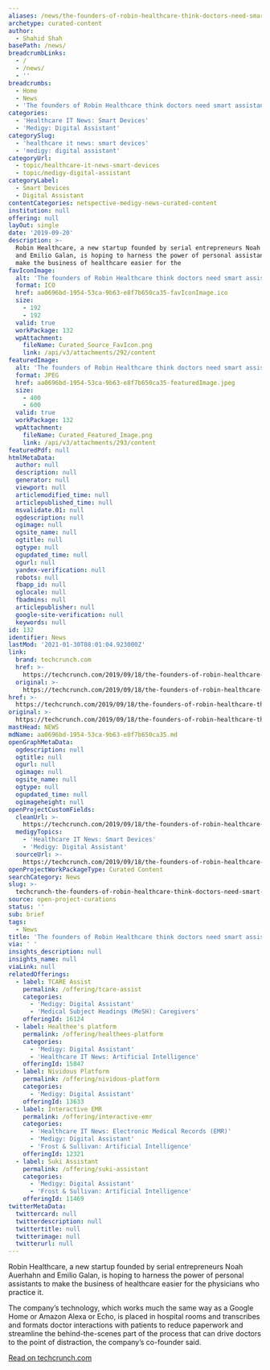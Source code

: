```yaml
---
aliases: /news/the-founders-of-robin-healthcare-think-doctors-need-smart-assistants-too
archetype: curated-content
author:
  - Shahid Shah
basePath: /news/
breadcrumbLinks:
  - /
  - /news/
  - ''
breadcrumbs:
  - Home
  - News
  - 'The founders of Robin Healthcare think doctors need smart assistants, too'
categories:
  - 'Healthcare IT News: Smart Devices'
  - 'Medigy: Digital Assistant'
categorySlug:
  - 'healthcare it news: smart devices'
  - 'medigy: digital assistant'
categoryUrl:
  - topic/healthcare-it-news-smart-devices
  - topic/medigy-digital-assistant
categoryLabel:
  - Smart Devices
  - Digital Assistant
contentCategories: netspective-medigy-news-curated-content
institution: null
offering: null
layOut: single
date: '2019-09-20'
description: >-
  Robin Healthcare, a new startup founded by serial entrepreneurs Noah Auerhahn
  and Emilio Galan, is hoping to harness the power of personal assistants to
  make the business of healthcare easier for the 
favIconImage:
  alt: 'The founders of Robin Healthcare think doctors need smart assistants, too'
  format: ICO
  href: aa0696bd-1954-53ca-9b63-e8f7b650ca35-favIconImage.ico
  size:
    - 192
    - 192
  valid: true
  workPackage: 132
  wpAttachment:
    fileName: Curated_Source_FavIcon.png
    link: /api/v3/attachments/292/content
featuredImage:
  alt: 'The founders of Robin Healthcare think doctors need smart assistants, too'
  format: JPEG
  href: aa0696bd-1954-53ca-9b63-e8f7b650ca35-featuredImage.jpeg
  size:
    - 400
    - 600
  valid: true
  workPackage: 132
  wpAttachment:
    fileName: Curated_Featured_Image.png
    link: /api/v3/attachments/293/content
featuredPdf: null
htmlMetaData:
  author: null
  description: null
  generator: null
  viewport: null
  articlemodified_time: null
  articlepublished_time: null
  msvalidate.01: null
  ogdescription: null
  ogimage: null
  ogsite_name: null
  ogtitle: null
  ogtype: null
  ogupdated_time: null
  ogurl: null
  yandex-verification: null
  robots: null
  fbapp_id: null
  oglocale: null
  fbadmins: null
  articlepublisher: null
  google-site-verification: null
  keywords: null
id: 132
identifier: News
lastMod: '2021-01-30T08:01:04.923000Z'
link:
  brand: techcrunch.com
  href: >-
    https://techcrunch.com/2019/09/18/the-founders-of-robin-healthcare-think-doctors-need-smart-assistants-too/
  original: >-
    https://techcrunch.com/2019/09/18/the-founders-of-robin-healthcare-think-doctors-need-smart-assistants-too/
href: >-
  https://techcrunch.com/2019/09/18/the-founders-of-robin-healthcare-think-doctors-need-smart-assistants-too/
original: >-
  https://techcrunch.com/2019/09/18/the-founders-of-robin-healthcare-think-doctors-need-smart-assistants-too/
mastHead: NEWS
mdName: aa0696bd-1954-53ca-9b63-e8f7b650ca35.md
openGraphMetaData:
  ogdescription: null
  ogtitle: null
  ogurl: null
  ogimage: null
  ogsite_name: null
  ogtype: null
  ogupdated_time: null
  ogimageheight: null
openProjectCustomFields:
  cleanUrl: >-
    https://techcrunch.com/2019/09/18/the-founders-of-robin-healthcare-think-doctors-need-smart-assistants-too/
  medigyTopics:
    - 'Healthcare IT News: Smart Devices'
    - 'Medigy: Digital Assistant'
  sourceUrl: >-
    https://techcrunch.com/2019/09/18/the-founders-of-robin-healthcare-think-doctors-need-smart-assistants-too/
openProjectWorkPackageType: Curated Content
searchCategory: News
slug: >-
  techcrunch-the-founders-of-robin-healthcare-think-doctors-need-smart-assistants-too
source: open-project-curations
status: ''
sub: brief
tags:
  - News
title: 'The founders of Robin Healthcare think doctors need smart assistants, too'
via: ' '
insights_description: null
insights_name: null
viaLink: null
relatedOfferings:
  - label: TCARE Assist
    permalink: /offering/tcare-assist
    categories:
      - 'Medigy: Digital Assistant'
      - 'Medical Subject Headings (MeSH): Caregivers'
    offeringId: 16124
  - label: Healthee's platform
    permalink: /offering/healthees-platform
    categories:
      - 'Medigy: Digital Assistant'
      - 'Healthcare IT News: Artificial Intelligence'
    offeringId: 15847
  - label: Nividous Platform
    permalink: /offering/nividous-platform
    categories:
      - 'Medigy: Digital Assistant'
    offeringId: 13633
  - label: Interactive EMR
    permalink: /offering/interactive-emr
    categories:
      - 'Healthcare IT News: Electronic Medical Records (EMR)'
      - 'Medigy: Digital Assistant'
      - 'Frost & Sullivan: Artificial Intelligence'
    offeringId: 12321
  - label: Suki Assistant
    permalink: /offering/suki-assistant
    categories:
      - 'Medigy: Digital Assistant'
      - 'Frost & Sullivan: Artificial Intelligence'
    offeringId: 11469
twitterMetaData:
  twittercard: null
  twitterdescription: null
  twittertitle: null
  twitterimage: null
  twitterurl: null
---
```

Robin Healthcare, a new startup founded by serial entrepreneurs Noah Auerhahn and Emilio Galan, is hoping to harness the power of personal assistants to make the business of healthcare easier for the physicians who practice it.

The company’s technology, which works much the same way as a Google  Home or Amazon  Alexa or Echo, is placed in hospital rooms and transcribes and formats doctor interactions with patients to reduce paperwork and streamline the behind-the-scenes part of the process that can drive doctors to the point of distraction, the company’s co-founder said.

[Read on techcrunch.com](https://techcrunch.com/2019/09/18/the-founders-of-robin-healthcare-think-doctors-need-smart-assistants-too/)